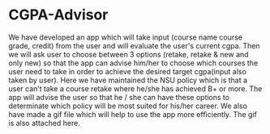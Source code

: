 # CGPA-Advisor
We have developed an app which will take input (course name course grade, credit) from the user and will evaluate the user's current cgpa. Then we will ask user to choose between 3 options (retake, retake &amp; new and only new) so that the app can advise him/her to choose which courses the user need to take in order to achieve the desired target cgpa(input also taken by user). Here we have maintained the NSU policy which is that a user can’t take a course retake where he/she has achieved B+ or more. The app will advise the user so that he / she can have these options to determinate which policy will be most suited for his/her career. We also have made a gif file which will help to use the app more efficiently. The gif is also attached here.
